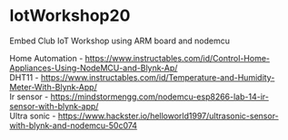 # IotWorkshop20
Embed Club IoT Workshop using ARM board and nodemcu

Home Automation - https://www.instructables.com/id/Control-Home-Appliances-Using-NodeMCU-and-Blynk-Ap/ <br>
DHT11 - https://www.instructables.com/id/Temperature-and-Humidity-Meter-With-Blynk-App/ <br>
Ir sensor - https://mindstormengg.com/nodemcu-esp8266-lab-14-ir-sensor-with-blynk-app/ <br>
Ultra sonic - https://www.hackster.io/helloworld1997/ultrasonic-sensor-with-blynk-and-nodemcu-50c074
